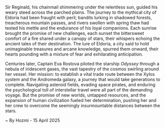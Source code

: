 
Sir Reginald, his chainmail shimmering under the relentless sun, guided his weary steed across the parched plains.  The journey to the mythical city of Eldoria had been fraught with peril; bandits lurking in shadowed forests, treacherous mountain passes, and rivers swollen with spring thaw had tested his mettle and the endurance of his loyal companions.  Each sunrise brought the promise of new challenges, each sunset the bittersweet comfort of a fire shared under a canopy of stars, their whispers echoing the ancient tales of their destination.  The lure of Eldoria, a city said to hold unimaginable treasures and arcane knowledge, spurred them onward, their hearts pounding with a mixture of fear and exhilarating anticipation.


Centuries later, Captain Eva Rostova piloted the starship *Odyssey* through a nebula of iridescent gases, the vast tapestry of the cosmos swirling around her vessel.  Her mission: to establish a vital trade route between the Xylos system and the Andromeda galaxy, a journey that would take generations to complete.  Navigating asteroid fields, evading space pirates, and enduring the psychological toll of interstellar travel were all part of the demanding voyage.  But the promise of new worlds, untapped resources, and the expansion of human civilization fueled her determination, pushing her and her crew to overcome the seemingly insurmountable distances between the stars.

~ By Hozmi - 15 April 2025

